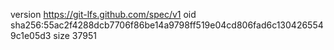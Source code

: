 version https://git-lfs.github.com/spec/v1
oid sha256:55ac2f4288dcb7706f86be14a9798ff519e04cd806fad6c1304265549c1e05d3
size 37951
